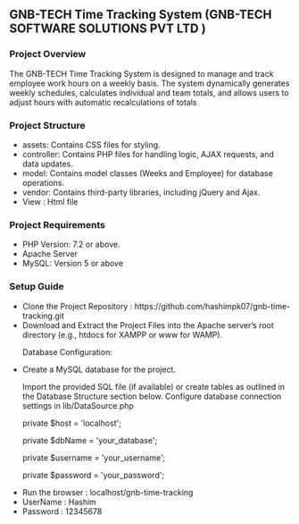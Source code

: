 ##  GNB-TECH Time Tracking System  (GNB-TECH SOFTWARE SOLUTIONS PVT LTD  )

<h3> Project Overview </h3>
<p> The GNB-TECH Time Tracking System is designed to manage and track employee work hours on a weekly basis. The system dynamically generates weekly schedules, calculates individual and team totals, and allows users to adjust hours with automatic recalculations of totals </p>

<h3> Project Structure </h3>
<ul>
  <li> assets: Contains CSS files for styling.</li>
  <li> controller: Contains PHP files for handling logic, AJAX requests, and data updates.</li>
  <li >model: Contains model classes (Weeks and Employee) for database operations.</li>
  <li>vendor: Contains third-party libraries, including jQuery and Ajax.</li>
  <li>View : Html file</li>
</ul>

<h3> Project Requirements </h3>
<ul>
  <li> PHP Version: 7.2 or above.</li>
  <li> Apache Server </li>
  <li> MySQL: Version 5 or above </li>
</ul>

<h3> Setup Guide </h3>  
<ul>
  <li> Clone the Project Repository : https://github.com/hashimpk07/gnb-time-tracking.git </li>
  <li> Download and Extract the Project Files into the Apache server’s root directory (e.g., htdocs for XAMPP or www for WAMP).</li>
  <p>Database Configuration:</p>
  <li>  Create a MySQL database for the project.</li>
  <p>Import the provided SQL file (if available) or create tables as outlined in the Database Structure section below.
    Configure database connection settings in lib/DataSource.php</p>  
  <p> private $host = 'localhost';  </p>   
  <p> private $dbName = 'your_database';   </p>    
  <p> private $username = 'your_username';  </p>   
  <p> private $password = 'your_password';  </p>   
 <li> Run the browser  : localhost/gnb-time-tracking</li>
 <li>UserName  :  Hashim</li>
  <li>Password  :  12345678</li>
</ul>

